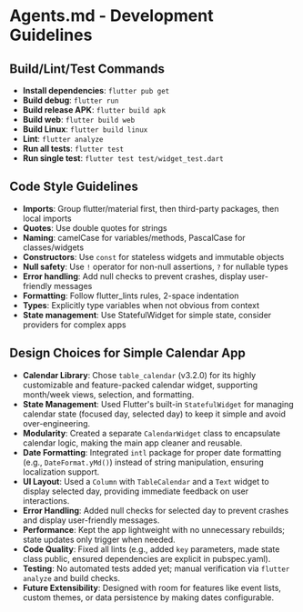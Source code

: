 # Agents.md - Development Guidelines

## Build/Lint/Test Commands
- **Install dependencies**: `flutter pub get`
- **Build debug**: `flutter run`
- **Build release APK**: `flutter build apk`
- **Build web**: `flutter build web`
- **Build Linux**: `flutter build linux`
- **Lint**: `flutter analyze`
- **Run all tests**: `flutter test`
- **Run single test**: `flutter test test/widget_test.dart`

## Code Style Guidelines
- **Imports**: Group flutter/material first, then third-party packages, then local imports
- **Quotes**: Use double quotes for strings
- **Naming**: camelCase for variables/methods, PascalCase for classes/widgets
- **Constructors**: Use `const` for stateless widgets and immutable objects
- **Null safety**: Use `!` operator for non-null assertions, `?` for nullable types
- **Error handling**: Add null checks to prevent crashes, display user-friendly messages
- **Formatting**: Follow flutter_lints rules, 2-space indentation
- **Types**: Explicitly type variables when not obvious from context
- **State management**: Use StatefulWidget for simple state, consider providers for complex apps

## Design Choices for Simple Calendar App
- **Calendar Library**: Chose `table_calendar` (v3.2.0) for its
highly customizable and feature-packed calendar widget, supporting
month/week views, selection, and formatting.
- **State Management**: Used Flutter's built-in `StatefulWidget`
for managing calendar state (focused day, selected day) to keep it
simple and avoid over-engineering.
- **Modularity**: Created a separate `CalendarWidget` class to
encapsulate calendar logic, making the main app cleaner and
reusable.
- **Date Formatting**: Integrated `intl` package for proper date
formatting (e.g., `DateFormat.yMd()`) instead of string
manipulation, ensuring localization support.
- **UI Layout**: Used a `Column` with `TableCalendar` and a `Text`
widget to display selected day, providing immediate feedback on
user interactions.
- **Error Handling**: Added null checks for selected day to
prevent crashes and display user-friendly messages.
- **Performance**: Kept the app lightweight with no unnecessary
rebuilds; state updates only trigger when needed.
- **Code Quality**: Fixed all lints (e.g., added `key` parameters,
made state class public, ensured dependencies are explicit in
pubspec.yaml).
- **Testing**: No automated tests added yet; manual verification
via `flutter analyze` and build checks.
- **Future Extensibility**: Designed with room for features like
event lists, custom themes, or data persistence by making dates
configurable.
